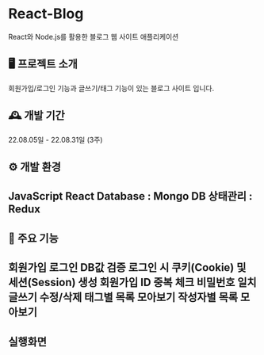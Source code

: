# React-Blog

React와 Node.js를 활용한 블로그 웹 사이트 애플리케이션

## 🖥️ 프로젝트 소개

회원가입/로그인 기능과 글쓰기/태그 기능이 있는 블로그 사이트 입니다. 

## 🕰️ 개발 기간

22.08.05일 - 22.08.31일 (3주)

## ⚙️ 개발 환경

JavaScript
React
Database : Mongo DB
상태관리 : Redux
---
## 📌 주요 기능

회원가입
로그인
DB값 검증
로그인 시 쿠키(Cookie) 및 세션(Session) 생성
회원가입
ID 중복 체크
비밀번호 일치
글쓰기
수정/삭제
태그별 목록 모아보기
작성자별 목록 모아보기
---
## 실행화면

